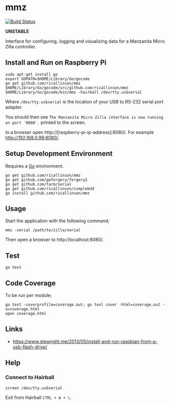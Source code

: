 # mmz

[![Build Status](https://travis-ci.org/ricallinson/mmz.svg?branch=master)](https://travis-ci.org/ricallinson/mmz)

__UNSTABLE__

Interface for configuring, logging and visualizing data for a Manzanita Micro Zilla controller.

## Install and Run on Raspberry Pi

    sudo apt-get install go
    export GOPATH=$HOME/Library/Go/gocode
    go get github.com/ricallinson/mmz
    $HOME/Library/Go/gocode/src/github.com/ricallinson/mmz
    $HOME/Library/Go/gocode/bin/mmz -hairball /dev/tty.usbserial

Where `/dev/tty.usbserial` is the location of your USB to RS-232 serial port adapter.

You should then see `The Manzanita Micro Zilla interface is now running on port '8080'.` printed to the screen.

In a browser open http://[raspberry-pi-ip-address]:8080/. For example http://192.168.0.98:8080/.

## Setup Development Environment

Requires a [Go](https://golang.org/dl/) environment.

    go get github.com/ricallinson/mmz
    go get github.com/goforgery/forgery2
    go get github.com/tarm/serial
    go get github.com/ricallinson/simplebdd
    go install github.com/ricallinson/mmz

## Usage

Start the application with the following command;

    mmz -serial /path/to/zilla/serial

Then open a browser to http://localhost:8080/.

## Test

    go test

## Code Coverage

To be run per module;

    go test -coverprofile=coverage.out; go tool cover -html=coverage.out -o=coverage.html
    open coverage.html

## Links

* https://www.stewright.me/2013/05/install-and-run-raspbian-from-a-usb-flash-drive/

## Help

### Connect to Hairball

    screen /dev/tty.usbserial

Exit from Hairball `CTRL + A + \`.

